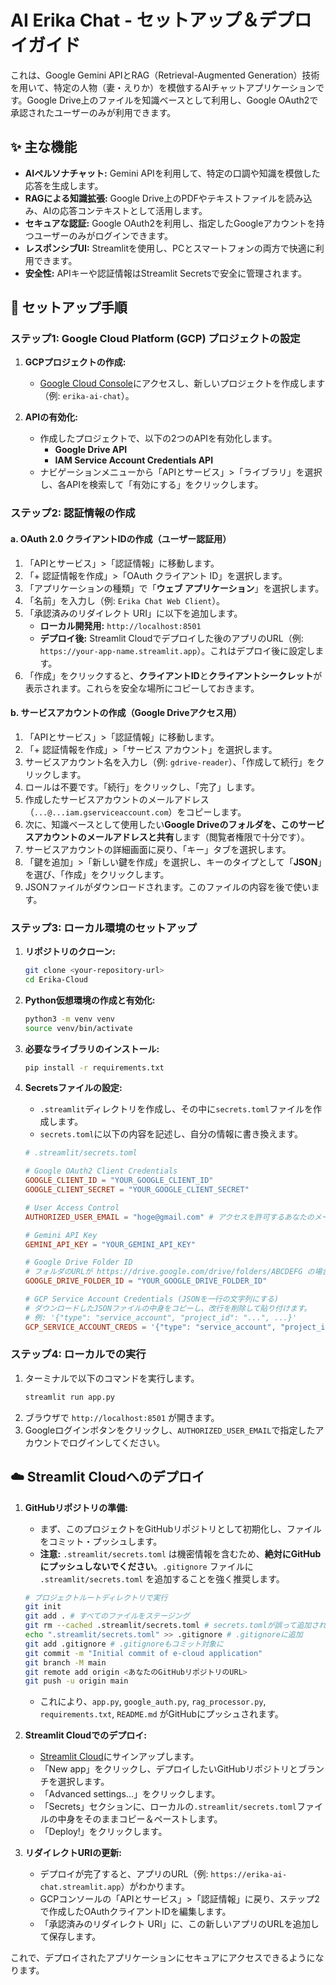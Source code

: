# AI Erika Chat - セットアップ＆デプロイガイド

これは、Google Gemini APIとRAG（Retrieval-Augmented Generation）技術を用いて、特定の人物（妻・えりか）を模倣するAIチャットアプリケーションです。Google Drive上のファイルを知識ベースとして利用し、Google OAuth2で承認されたユーザーのみが利用できます。

## ✨ 主な機能

-   **AIペルソナチャット:** Gemini APIを利用して、特定の口調や知識を模倣した応答を生成します。
-   **RAGによる知識拡張:** Google Drive上のPDFやテキストファイルを読み込み、AIの応答コンテキストとして活用します。
-   **セキュアな認証:** Google OAuth2を利用し、指定したGoogleアカウントを持つユーザーのみがログインできます。
-   **レスポンシブUI:** Streamlitを使用し、PCとスマートフォンの両方で快適に利用できます。
-   **安全性:** APIキーや認証情報はStreamlit Secretsで安全に管理されます。

## 🚀 セットアップ手順

### ステップ1: Google Cloud Platform (GCP) プロジェクトの設定

1.  **GCPプロジェクトの作成:** 
    *   [Google Cloud Console](https://console.cloud.google.com/)にアクセスし、新しいプロジェクトを作成します（例: `erika-ai-chat`）。

2.  **APIの有効化:** 
    *   作成したプロジェクトで、以下の2つのAPIを有効化します。
        *   **Google Drive API**
        *   **IAM Service Account Credentials API**
    *   ナビゲーションメニューから「APIとサービス」>「ライブラリ」を選択し、各APIを検索して「有効にする」をクリックします。

### ステップ2: 認証情報の作成

#### a. OAuth 2.0 クライアントIDの作成（ユーザー認証用）

1.  「APIとサービス」>「認証情報」に移動します。
2.  「+ 認証情報を作成」>「OAuth クライアント ID」を選択します。
3.  「アプリケーションの種類」で「**ウェブ アプリケーション**」を選択します。
4.  「名前」を入力し（例: `Erika Chat Web Client`）。
5.  「承認済みのリダイレクト URI」に以下を追加します。
    *   **ローカル開発用:** `http://localhost:8501`
    *   **デプロイ後:** Streamlit Cloudでデプロイした後のアプリのURL（例: `https://your-app-name.streamlit.app`）。これはデプロイ後に設定します。
6.  「作成」をクリックすると、**クライアントID**と**クライアントシークレット**が表示されます。これらを安全な場所にコピーしておきます。

#### b. サービスアカウントの作成（Google Driveアクセス用）

1.  「APIとサービス」>「認証情報」に移動します。
2.  「+ 認証情報を作成」>「サービス アカウント」を選択します。
3.  サービスアカウント名を入力し（例: `gdrive-reader`）、「作成して続行」をクリックします。
4.  ロールは不要です。「続行」をクリックし、「完了」します。
5.  作成したサービスアカウントのメールアドレス（`...@...iam.gserviceaccount.com`）をコピーします。
6.  次に、知識ベースとして使用したい**Google Driveのフォルダを、このサービスアカウントのメールアドレスと共有**します（閲覧者権限で十分です）。
7.  サービスアカウントの詳細画面に戻り、「キー」タブを選択します。
8.  「鍵を追加」>「新しい鍵を作成」を選択し、キーのタイプとして「**JSON**」を選び、「作成」をクリックします。
9.  JSONファイルがダウンロードされます。このファイルの内容を後で使います。

### ステップ3: ローカル環境のセットアップ

1.  **リポジトリのクローン:** 
    ```bash
    git clone <your-repository-url>
    cd Erika-Cloud
    ```

2.  **Python仮想環境の作成と有効化:** 
    ```bash
    python3 -m venv venv
    source venv/bin/activate
    ```

3.  **必要なライブラリのインストール:** 
    ```bash
    pip install -r requirements.txt
    ```

4.  **Secretsファイルの設定:** 
    *   `.streamlit`ディレクトリを作成し、その中に`secrets.toml`ファイルを作成します。
    *   `secrets.toml`に以下の内容を記述し、自分の情報に書き換えます。

    ```toml
    # .streamlit/secrets.toml

    # Google OAuth2 Client Credentials
    GOOGLE_CLIENT_ID = "YOUR_GOOGLE_CLIENT_ID"
    GOOGLE_CLIENT_SECRET = "YOUR_GOOGLE_CLIENT_SECRET"

    # User Access Control
    AUTHORIZED_USER_EMAIL = "hoge@gmail.com" # アクセスを許可するあなたのメールアドレス

    # Gemini API Key
    GEMINI_API_KEY = "YOUR_GEMINI_API_KEY"

    # Google Drive Folder ID
    # フォルダのURLが https://drive.google.com/drive/folders/ABCDEFG の場合、"ABCDEFG"がID
    GOOGLE_DRIVE_FOLDER_ID = "YOUR_GOOGLE_DRIVE_FOLDER_ID"

    # GCP Service Account Credentials (JSONを一行の文字列にする)
    # ダウンロードしたJSONファイルの中身をコピーし、改行を削除して貼り付けます。
    # 例: '{"type": "service_account", "project_id": "...", ...}'
    GCP_SERVICE_ACCOUNT_CREDS = '{"type": "service_account", "project_id": "...", "private_key_id": "...", "private_key": "-----BEGIN PRIVATE KEY-----\n...\n-----END PRIVATE KEY-----\n", "client_email": "...", "client_id": "...", "auth_uri": "...", "token_uri": "...", "auth_provider_x509_cert_url": "...", "client_x509_cert_url": "..."}'
    ```

### ステップ4: ローカルでの実行

1.  ターミナルで以下のコマンドを実行します。
    ```bash
    streamlit run app.py
    ```
2.  ブラウザで `http://localhost:8501` が開きます。
3.  Googleログインボタンをクリックし、`AUTHORIZED_USER_EMAIL`で指定したアカウントでログインしてください。

## ☁️ Streamlit Cloudへのデプロイ

1.  **GitHubリポジトリの準備:** 
    *   まず、このプロジェクトをGitHubリポジトリとして初期化し、ファイルをコミット・プッシュします。
    *   **注意:** `.streamlit/secrets.toml` は機密情報を含むため、**絶対にGitHubにプッシュしないでください**。`.gitignore` ファイルに `.streamlit/secrets.toml` を追加することを強く推奨します。

    ```bash
    # プロジェクトルートディレクトリで実行
    git init
    git add . # すべてのファイルをステージング
    git rm --cached .streamlit/secrets.toml # secrets.tomlが誤って追加されないようにする
    echo ".streamlit/secrets.toml" >> .gitignore # .gitignoreに追加
    git add .gitignore # .gitignoreもコミット対象に
    git commit -m "Initial commit of e-cloud application"
    git branch -M main
    git remote add origin <あなたのGitHubリポジトリのURL>
    git push -u origin main
    ```
    *   これにより、`app.py`, `google_auth.py`, `rag_processor.py`, `requirements.txt`, `README.md` がGitHubにプッシュされます。

2.  **Streamlit Cloudでのデプロイ:** 
    *   [Streamlit Cloud](https://share.streamlit.io/)にサインアップします。
    *   「New app」をクリックし、デプロイしたいGitHubリポジトリとブランチを選択します。
    *   「Advanced settings...」をクリックします。
    *   「Secrets」セクションに、ローカルの`.streamlit/secrets.toml`ファイルの中身をそのままコピー＆ペーストします。
    *   「Deploy!」をクリックします。

3.  **リダイレクトURIの更新:** 
    *   デプロイが完了すると、アプリのURL（例: `https://erika-ai-chat.streamlit.app`）がわかります。
    *   GCPコンソールの「APIとサービス」>「認証情報」に戻り、ステップ2で作成したOAuthクライアントIDを編集します。
    *   「承認済みのリダイレクト URI」に、この新しいアプリのURLを追加して保存します。

これで、デプロイされたアプリケーションにセキュアにアクセスできるようになります。
